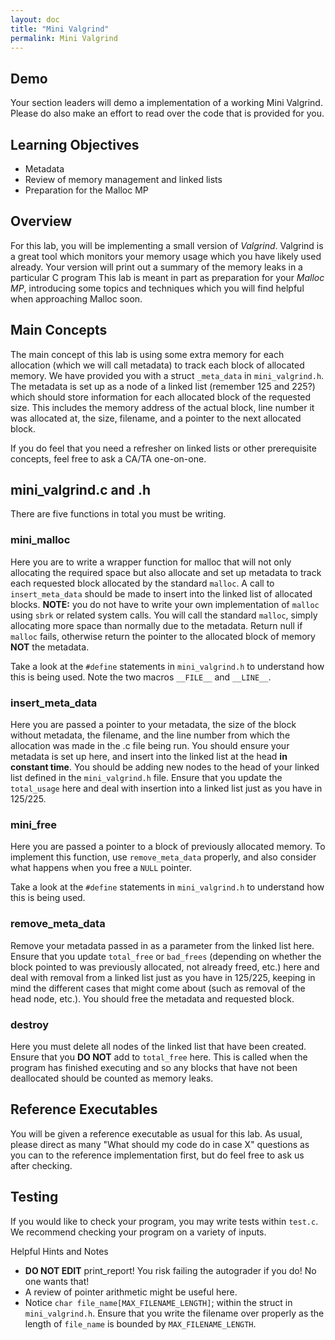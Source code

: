 ```yaml
---
layout: doc
title: "Mini Valgrind"
permalink: Mini Valgrind
---
```


## Demo

Your section leaders will demo a implementation of a working Mini Valgrind. Please do also make an effort to read over the code that is provided for you.

## Learning Objectives

*   Metadata
*   Review of memory management and linked lists
*   Preparation for the Malloc MP

## Overview

For this lab, you will be implementing a small version of *Valgrind*. Valgrind is a great tool which monitors your memory usage which you have likely used already. Your version will print out a summary of the memory leaks in a particular C program This lab is meant in part as preparation for your *Malloc MP*, introducing some topics and techniques which you will find helpful when approaching Malloc soon.

## Main Concepts

The main concept of this lab is using some extra memory for each allocation (which we will call metadata) to track each block of allocated memory. We have provided you with a struct `_meta_data` in `mini_valgrind.h`. The metadata is set up as a node of a linked list (remember 125 and 225?) which should store information for each allocated block of the requested size. This includes the memory address of the actual block, line number it was allocated at, the size, filename, and a pointer to the next allocated block.

If you do feel that you need a refresher on linked lists or other prerequisite concepts, feel free to ask a CA/TA one-on-one.

## mini_valgrind.c and .h

There are five functions in total you must be writing.

### mini_malloc

Here you are to write a wrapper function for malloc that will not only allocating the required space but also allocate and set up metadata to track each requested block allocated by the standard `malloc`. A call to `insert_meta_data` should be made to insert into the linked list of allocated blocks.  **NOTE:** you do not have to write your own implementation of `malloc` using `sbrk` or related system calls. You will call the standard `malloc`, simply allocating more space than normally due to the metadata. Return null if `malloc` fails, otherwise return the pointer to the allocated block of memory **NOT** the metadata.

Take a look at the `#define` statements in `mini_valgrind.h` to understand how this is being used. Note the two macros `__FILE__` and `__LINE__`.

### insert_meta_data

Here you are passed a pointer to your metadata, the size of the block without metadata, the filename, and the line number from which the allocation was made in the .c file being run. You should ensure your metadata is set up here, and insert into the linked list at the head **in constant time**. You should be adding new nodes to the head of your linked list defined in the `mini_valgrind.h` file. Ensure that you update the `total_usage` here and deal with insertion into a linked list just as you have in 125/225.

### mini_free

Here you are passed a pointer to a block of previously allocated memory. To implement this function, use `remove_meta_data` properly, and also consider what happens when you free a `NULL` pointer.

Take a look at the `#define` statements in `mini_valgrind.h` to understand how this is being used.

### remove_meta_data

Remove your metadata passed in as a parameter from the linked list here. Ensure that you update `total_free` or `bad_frees` (depending on whether the block pointed to was previously allocated, not already freed, etc.) here and deal with removal from a linked list just as you have in 125/225, keeping in mind the different cases that might come about (such as removal of the head node, etc.). You should free the metadata and requested block.

### destroy

Here you must delete all nodes of the linked list that have been created. Ensure that you **DO NOT** add to `total_free` here. This is called when the program has finished executing and so any blocks that have not been deallocated should be counted as memory leaks.

## Reference Executables

You will be given a reference executable as usual for this lab. As usual, please direct as many "What should my code do in case X" questions as you can to the reference implementation first, but do feel free to ask us after checking.

## Testing
If you would like to check your program, you may write tests within `test.c`. We recommend checking your program on a variety of inputs.

Helpful Hints and Notes

*   **DO NOT EDIT** print_report! You risk failing the autograder if you do! No one wants that!
*   A review of pointer arithmetic might be useful here.
*   Notice `char file_name[MAX_FILENAME_LENGTH]`; within the struct in `mini_valgrind.h`. Ensure that you write the filename over properly as the length of `file_name` is bounded by `MAX_FILENAME_LENGTH`.
